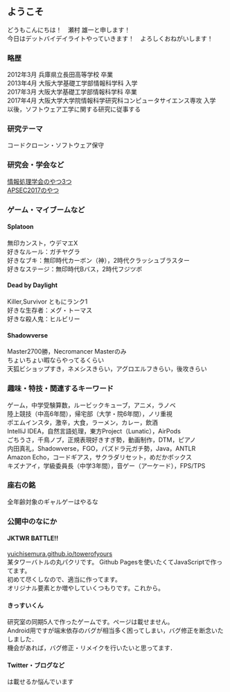 ## ようこそ
どうもこんにちは！　瀬村 雄一と申します！  
今日はデットバイデイライトやっていきます！　よろしくおねがいします！

### 略歴
2012年3月 兵庫県立長田高等学校 卒業  
2013年4月 大阪大学基礎工学部情報科学科 入学  
2017年3月 大阪大学基礎工学部情報科学科 卒業  
2017年4月 大阪大学大学院情報科学研究科コンピュータサイエンス専攻 入学  
以後，ソフトウェア工学に関する研究に従事する  

### 研究テーマ
コードクローン・ソフトウェア保守

### 研究会・学会など
[情報処理学会のやつ3つ](https://ipsj.ixsq.nii.ac.jp/ej/index.php?action=pages_view_main&active_action=repository_view_main_item_snippet&pn=1&count=20&order=16&lang=japanese&creator=yuichi+semura&page_id=13&block_id=8)  
[APSEC2017のやつ](https://ieeexplore.ieee.org/document/8305997/)

### ゲーム・マイブームなど
#### Splatoon
無印カンスト，ウデマエX  
好きなルール：ガチヤグラ  
好きなブキ：無印時代カーボン（神），2時代クラッシュブラスター  
好きなステージ：無印時代Bバス，2時代フジツボ

#### Dead by Daylight
Killer,Survivor ともにランク1  
好きな生存者：メグ・トーマス  
好きな殺人鬼：ヒルビリー  

#### Shadowverse
Master2700勝，Necromancer Masterのみ  
ちょいちょい暇ならやってるくらい  
天狐ビショップすき，ネメシスきらい，アグロエルフきらい，後攻きらい

### 趣味・特技・関連するキーワード
ゲーム，中学受験算数，ルービックキューブ，アニメ，ラノベ  
陸上競技（中高6年間），帰宅部（大学・院6年間），ノリ重視  
ポエムインスタ，激辛，大食，ラーメン，カレー，飲酒  
IntelliJ IDEA，自然言語処理，東方Project（Lunatic），AirPods  
ごちうさ，千鳥ノブ，正規表現好きすぎ勢，動画制作，DTM，ピアノ  
内田真礼，Shadowverse，FGO，パズドラ元ガチ勢，Java，ANTLR  
Amazon Echo，コードギアス，サクラダリセット，めだかボックス  
キズナアイ，学級委員長（中学3年間），音ゲー（アーケード），FPS/TPS

### 座右の銘
全年齢対象のギャルゲーはやるな

### 公開中のなにか
#### JKTWR BATTLE!!
[yuichisemura.github.io/towerofyours](https://yuichisemura.github.io/towerofyours/)  
某タワーバトルの丸パクリです。
Github Pagesを使いたくてJavaScriptで作ってます。  
初めて尽くしなので、適当に作ってます。  
オリジナル要素とか増やしていくつもりです。これから。

#### きっすいくん
研究室の同期5人で作ったゲームです。ページは載せません。  
Android用ですが端末依存のバグが相当多く困ってしまい，バグ修正を断念いたしました．  
機会があれば，バグ修正・リメイクを行いたいと思ってます．  

#### Twitter・ブログなど
は載せるか悩んでいます
